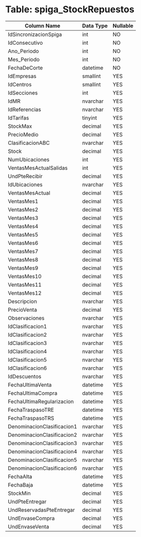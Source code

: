 # Table: spiga_StockRepuestos

| Column Name | Data Type | Nullable |
|-------------|-----------|----------|
| IdSincronizacionSpiga | int | NO |
| IdConsecutivo | int | NO |
| Ano_Periodo | int | NO |
| Mes_Periodo | int | NO |
| FechaDeCorte | datetime | NO |
| IdEmpresas | smallint | YES |
| IdCentros | smallint | YES |
| IdSecciones | int | YES |
| IdMR | nvarchar | YES |
| IdReferencias | nvarchar | YES |
| IdTarifas | tinyint | YES |
| StockMax | decimal | YES |
| PrecioMedio | decimal | YES |
| ClasificacionABC | nvarchar | YES |
| Stock | decimal | YES |
| NumUbicaciones | int | YES |
| VentasMesActualSalidas | int | YES |
| UndPteRecibir | decimal | YES |
| IdUbicaciones | nvarchar | YES |
| VentasMesActual | decimal | YES |
| VentasMes1 | decimal | YES |
| VentasMes2 | decimal | YES |
| VentasMes3 | decimal | YES |
| VentasMes4 | decimal | YES |
| VentasMes5 | decimal | YES |
| VentasMes6 | decimal | YES |
| VentasMes7 | decimal | YES |
| VentasMes8 | decimal | YES |
| VentasMes9 | decimal | YES |
| VentasMes10 | decimal | YES |
| VentasMes11 | decimal | YES |
| VentasMes12 | decimal | YES |
| Descripcion | nvarchar | YES |
| PrecioVenta | decimal | YES |
| Observaciones | nvarchar | YES |
| IdClasificacion1 | nvarchar | YES |
| IdClasificacion2 | nvarchar | YES |
| IdClasificacion3 | nvarchar | YES |
| IdClasificacion4 | nvarchar | YES |
| IdClasificacion5 | nvarchar | YES |
| IdClasificacion6 | nvarchar | YES |
| IdDescuentos | nvarchar | YES |
| FechaUltimaVenta | datetime | YES |
| FechaUltimaCompra | datetime | YES |
| FechaUltimaRegularizacion | datetime | YES |
| FechaTraspasoTRE | datetime | YES |
| FechaTraspasoTRS | datetime | YES |
| DenominacionClasificacion1 | nvarchar | YES |
| DenominacionClasificacion2 | nvarchar | YES |
| DenominacionClasificacion3 | nvarchar | YES |
| DenominacionClasificacion4 | nvarchar | YES |
| DenominacionClasificacion5 | nvarchar | YES |
| DenominacionClasificacion6 | nvarchar | YES |
| FechaAlta | datetime | YES |
| FechaBaja | datetime | YES |
| StockMin | decimal | YES |
| UndPteEntregar | decimal | YES |
| UndReservadasPteEntregar | decimal | YES |
| UndEnvaseCompra | decimal | YES |
| UndEnvaseVenta | decimal | YES |

